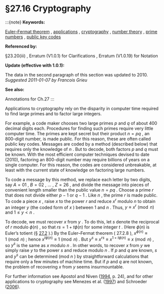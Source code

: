 # §27.16 Cryptography

:::{note}
**Keywords:**

[Euler–Fermat theorem](http://dlmf.nist.gov/search/search?q=Euler%E2%80%93Fermat%20theorem) , [applications](http://dlmf.nist.gov/search/search?q=applications) , [cryptography](http://dlmf.nist.gov/search/search?q=cryptography) , [number theory](http://dlmf.nist.gov/search/search?q=number%20theory) , [prime numbers](http://dlmf.nist.gov/search/search?q=prime%20numbers) , [public key codes](http://dlmf.nist.gov/search/search?q=public%20key%20codes)

**Referenced by:**

§23.20(iii) , Erratum (V1.0.1) for Clarifications , Erratum (V1.0.19) for Notation

**Update (effective with 1.0.1):**

The data in the second paragraph of this section was updated to 2010. *Suggested 2011-01-07 by Francois Grieu*

**See also:**

Annotations for Ch.27
:::

Applications to cryptography rely on the disparity in computer time required to find large primes and to factor large integers.

For example, a code maker chooses two large primes $p$ and $q$ of about 400 decimal digits each. Procedures for finding such primes require very little computer time. The primes are kept secret but their product $n=pq$ , an 800-digit number, is made public. For this reason, these are often called public key codes. Messages are coded by a method (described below) that requires only the knowledge of $n$ . But to decode, both factors $p$ and $q$ must be known. With the most efficient computer techniques devised to date (2010), factoring an 800-digit number may require billions of years on a single computer. For this reason, the codes are considered unbreakable, at least with the current state of knowledge on factoring large numbers.

To code a message by this method, we replace each letter by two digits, say $A=01$ , $B=02$ , $\dots$ , $Z=26$ , and divide the message into pieces of convenient length smaller than the public value $n=pq$ . Choose a prime $r$ that does not divide either $p-1$ or $q-1$ . Like $n$ , the prime $r$ is made public. To code a piece $x$ , raise $x$ to the power $r$ and reduce $x^{r}$ modulo $n$ to obtain an integer $y$ (the coded form of $x$ ) between $1$ and $n$ . Thus, $y\equiv x^{r}\pmod{n}$ and $1\leq y<n$ .

To decode, we must recover $x$ from $y$ . To do this, let $s$ denote the reciprocal of $r$ modulo $\phi\left(n\right)$ , so that $rs=1+t\phi\left(n\right)$ for some integer $t$ . (Here $\phi\left(n\right)$ is Euler’s totient (§ [27.2](./27.2.md "§27.2 Functions ‣ Multiplicative Number Theory ‣ Chapter 27 Functions of Number Theory") ).) By the Euler–Fermat theorem ( 27.2.8 ), $x^{\phi\left(n\right)}\equiv 1\pmod{n}$ ; hence $x^{t\phi\left(n\right)}\equiv 1\pmod{n}$ . But $y^{s}\equiv x^{rs}\equiv x^{1+t\phi\left(n\right)}\equiv x\pmod{n}$ , so $y^{s}$ is the same as $x$ modulo $n$ . In other words, to recover $x$ from $y$ we simply raise $y$ to the power $s$ and reduce modulo $n$ . If $p$ and $q$ are known, $s$ and $y^{s}$ can be determined (mod $n$ ) by straightforward calculations that require only a few minutes of machine time. But if $p$ and $q$ are not known, the problem of recovering $x$ from $y$ seems insurmountable.

For further information see Apostol and Niven ([1994](./bib/index.html#bib120 "Number Theory"), p. 24), and for other applications to cryptography see Menezes et al. ([1997](./bib/M.html#bib1600 "Handbook of Applied Cryptography")) and Schroeder ([2006](./bib/S.html#bib2020 "Number Theory in Science and Communication: With Applications in Cryptography, Physics, Digital Information, Computing, and Self-Similarity")).

